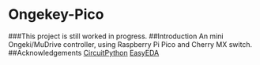 # Ongekey-Pico
###This project is still worked in progress.
##Introduction
An mini Ongeki/MuDrive controller, using Raspberry Pi Pico and Cherry MX switch.
##Acknowledgements
[CircuitPython](https://circuitpython.org/)
[EasyEDA](https://easyeda.com/)
